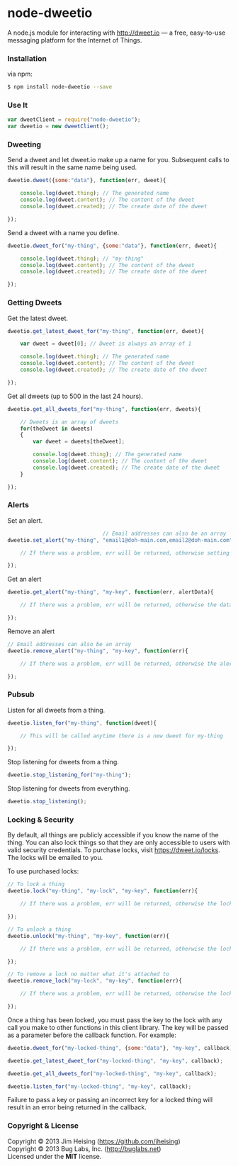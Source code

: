 # node-dweetio

A node.js module for interacting with http://dweet.io — a free, easy-to-use messaging platform for the Internet of Things.

### Installation

via npm:
```bash
$ npm install node-dweetio --save
```

### Use It

```js
var dweetClient = require("node-dweetio");
var dweetio = new dweetClient();
```

### Dweeting

Send a dweet and let dweet.io make up a name for you. Subsequent calls to this will result in the same name being used.
```js
dweetio.dweet({some:"data"}, function(err, dweet){

    console.log(dweet.thing); // The generated name
    console.log(dweet.content); // The content of the dweet
    console.log(dweet.created); // The create date of the dweet

});
```

Send a dweet with a name you define.
```js
dweetio.dweet_for("my-thing", {some:"data"}, function(err, dweet){

    console.log(dweet.thing); // "my-thing"
    console.log(dweet.content); // The content of the dweet
    console.log(dweet.created); // The create date of the dweet

});
```

### Getting Dweets

Get the latest dweet.
```js
dweetio.get_latest_dweet_for("my-thing", function(err, dweet){

    var dweet = dweet[0]; // Dweet is always an array of 1

    console.log(dweet.thing); // The generated name
    console.log(dweet.content); // The content of the dweet
    console.log(dweet.created); // The create date of the dweet

});
```

Get all dweets (up to 500 in the last 24 hours).
```js
dweetio.get_all_dweets_for("my-thing", function(err, dweets){

    // Dweets is an array of dweets
    for(theDweet in dweets)
    {
        var dweet = dweets[theDweet];

        console.log(dweet.thing); // The generated name
        console.log(dweet.content); // The content of the dweet
        console.log(dweet.created); // The create date of the dweet
    }

});
```

### Alerts

Set an alert.
```js
                              // Email addresses can also be an array
dweetio.set_alert("my-thing", "email1@doh-main.com,email2@doh-main.com", "if(dweet.some_data > 100) return 'something wrong';", "my-key", function(err){

    // If there was a problem, err will be returned, otherwise setting the alert was successful.

});
```

Get an alert
```js
dweetio.get_alert("my-thing", "my-key", function(err, alertData){

    // If there was a problem, err will be returned, otherwise the data for the alert will be returned in alertData

});
```

Remove an alert
```js
// Email addresses can also be an array
dweetio.remove_alert("my-thing", "my-key", function(err){

    // If there was a problem, err will be returned, otherwise the alert will have been successfully removed.

});
```

### Pubsub

Listen for all dweets from a thing.
```js
dweetio.listen_for("my-thing", function(dweet){

    // This will be called anytime there is a new dweet for my-thing

});
```

Stop listening for dweets from a thing.
```js
dweetio.stop_listening_for("my-thing");
```

Stop listening for dweets from everything.
```js
dweetio.stop_listening();
```

### Locking & Security

By default, all things are publicly accessible if you know the name of the thing. You can also lock things so that they are only accessible to users with valid security credentials. To purchase locks, visit https://dweet.io/locks. The locks will be emailed to you.

To use purchased locks:

```js
// To lock a thing
dweetio.lock("my-thing", "my-lock", "my-key", function(err){

    // If there was a problem, err will be returned, otherwise the lock was successful.

});

// To unlock a thing
dweetio.unlock("my-thing", "my-key", function(err){

    // If there was a problem, err will be returned, otherwise the lock was successful.

});

// To remove a lock no matter what it's attached to
dweetio.remove_lock("my-lock", "my-key", function(err){

    // If there was a problem, err will be returned, otherwise the lock was successful.

});
```

Once a thing has been locked, you must pass the key to the lock with any call you make to other functions in this client library. The key will be passed as a parameter before the callback function. For example:

```js
dweetio.dweet_for("my-locked-thing", {some:"data"}, "my-key", callback);

dweetio.get_latest_dweet_for("my-locked-thing", "my-key", callback);

dweetio.get_all_dweets_for("my-locked-thing", "my-key", callback);

dweetio.listen_for("my-locked-thing", "my-key", callback);
```

Failure to pass a key or passing an incorrect key for a locked thing will result in an error being returned in the callback.

### Copyright & License

Copyright © 2013 Jim Heising (https://github.com/jheising)
<br/>
Copyright © 2013 Bug Labs, Inc. (http://buglabs.net)
<br/>
Licensed under the **MIT** license.

